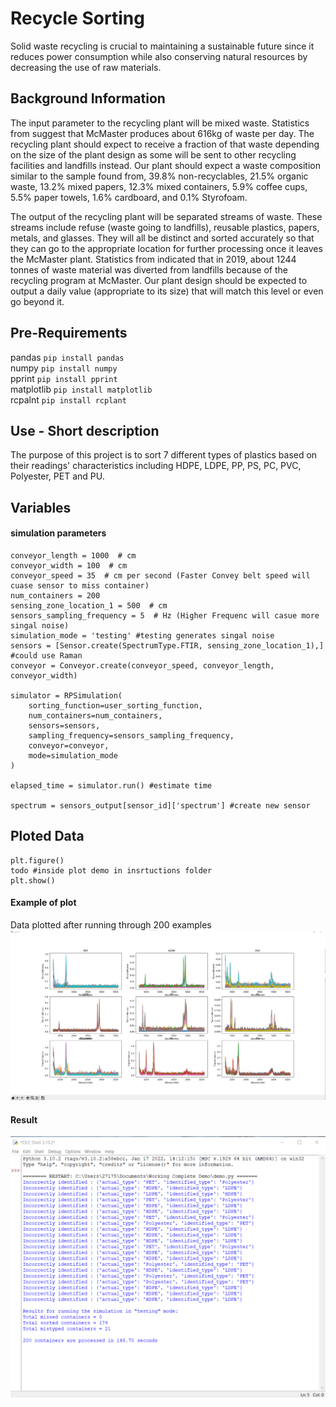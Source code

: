 # Recycle Sorting
Solid waste recycling is crucial to maintaining a sustainable future since it reduces power consumption while also conserving natural resources by decreasing the use of raw materials.

## Background Information
The input parameter to the recycling plant will be mixed waste. Statistics from suggest that McMaster produces about 616kg of waste per day. The recycling plant should expect to receive a fraction of that waste depending on the size of the plant design as some will be sent to other recycling facilities and landfills instead. Our plant should expect a waste composition similar to the sample found from, 39.8% non-recyclables, 21.5% organic waste, 13.2% mixed papers, 12.3% mixed containers, 5.9% coffee cups, 5.5% paper towels, 1.6% cardboard, and 0.1% Styrofoam. 

The output of the recycling plant will be separated streams of waste. These streams include refuse (waste going to landfills), reusable plastics, papers, metals, and glasses. They will all be distinct and sorted accurately so that they can go to the appropriate location for further processing once it leaves the McMaster plant. Statistics from indicated that in 2019, about 1244 tonnes of waste material was diverted from landfills because of the recycling program at McMaster. Our plant design should be expected to output a daily value (appropriate to its size) that will match this level or even go beyond it. 

## Pre-Requirements
pandas ```pip install pandas``` <br />
numpy ```pip install numpy``` <br />
pprint ```pip install pprint``` <br />
matplotlib ```pip install matplotlib``` <br />
rcpalnt ```pip install rcplant``` 

## Use - Short description
The purpose of this project is to sort 7 different types of plastics based on their readings' characteristics including HDPE, LDPE, PP, PS, PC, PVC, Polyester, PET and PU.

## Variables

#### simulation parameters

    conveyor_length = 1000  # cm
    conveyor_width = 100  # cm
    conveyor_speed = 35  # cm per second (Faster Convey belt speed will cuase sensor to miss container)
    num_containers = 200
    sensing_zone_location_1 = 500  # cm
    sensors_sampling_frequency = 5  # Hz (Higher Frequenc will casue more singal noise)
    simulation_mode = 'testing' #testing generates singal noise
    sensors = [Sensor.create(SpectrumType.FTIR, sensing_zone_location_1),] #could use Raman
    conveyor = Conveyor.create(conveyor_speed, conveyor_length, conveyor_width)
    
    simulator = RPSimulation(
        sorting_function=user_sorting_function,
        num_containers=num_containers,
        sensors=sensors,
        sampling_frequency=sensors_sampling_frequency,
        conveyor=conveyor,
        mode=simulation_mode
    )
    
    elapsed_time = simulator.run() #estimate time
    
    spectrum = sensors_output[sensor_id]['spectrum'] #create new sensor
    
## Ploted Data
    plt.figure()
    todo #inside plot demo in insrtuctions folder
    plt.show()
#### Example of plot
Data plotted after running through 200 examples
![](Plot.png)

#### Result
![](Result.png)

